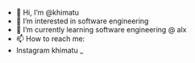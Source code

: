 - 👋 Hi, I’m @khimatu
- 👀 I’m interested in software engineering 
- 🌱 I’m currently learning  software engineering @ alx
- 📫 How to reach me:
- Instagram khimatu _


<!---
khimatu/khimatu is a ✨ special ✨ repository because its `README.md` (this file) appears on your GitHub profile.
You can click the Preview link to take a look at your changes.
--->
